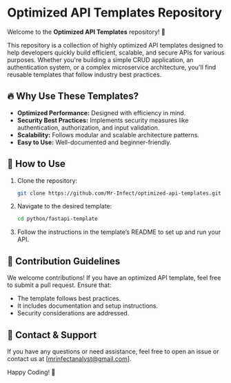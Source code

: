 # Optimized API Templates Repository

Welcome to the **Optimized API Templates** repository! 🚀

This repository is a collection of highly optimized API templates designed to help developers quickly build efficient, scalable, and secure APIs for various purposes. Whether you're building a simple CRUD application, an authentication system, or a complex microservice architecture, you'll find reusable templates that follow industry best practices.

## 🔥 Why Use These Templates?
- **Optimized Performance:** Designed with efficiency in mind.
- **Security Best Practices:** Implements security measures like authentication, authorization, and input validation.
- **Scalability:** Follows modular and scalable architecture patterns.
- **Easy to Use:** Well-documented and beginner-friendly.


## 🚀 How to Use
1. Clone the repository:
   ```bash
   git clone https://github.com/Mr-Infect/optimized-api-templates.git
   ```
2. Navigate to the desired template:
   ```bash
   cd python/fastapi-template
   ```
3. Follow the instructions in the template’s README to set up and run your API.

## 📜 Contribution Guidelines
We welcome contributions! If you have an optimized API template, feel free to submit a pull request. Ensure that:
- The template follows best practices.
- It includes documentation and setup instructions.
- Security considerations are addressed.

## 📧 Contact & Support
If you have any questions or need assistance, feel free to open an issue or contact us at [mrinfectanalyst@gmail.com].

Happy Coding! 🚀

